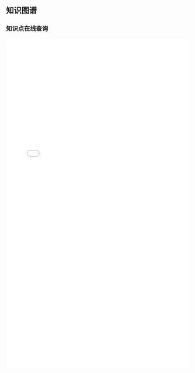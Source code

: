 ## 知识图谱

### 知识点在线查询

<iframe src="static/datamap/index.html" 
   style="width: 100%; height: 900px; border: none;">
</iframe>






















